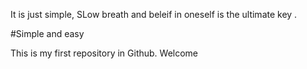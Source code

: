 It is just simple, SLow breath and beleif in oneself is the ultimate key
.

#Simple and easy

This is my first repository in Github. Welcome